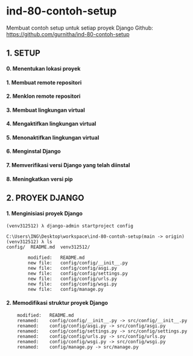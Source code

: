 # ind-80-contoh-setup
Membuat contoh setup untuk setiap proyek Django
Github: https://github.com/gurnitha/ind-80-contoh-setup


## 1. SETUP

#### 0. Menentukan lokasi proyek

#### 1. Membuat remote repositori

#### 2. Menklon remote repositori

#### 3. Membuat lingkungan virtual

#### 4. Mengaktifkan lingkungan virtual

#### 5. Menonaktifkan lingkungan virtual

#### 6. Menginstal Django

#### 7. Memverifikasi versi Django yang telah diinstal

#### 8. Meningkatkan versi pip


## 2. PROYEK DJANGO

#### 1. Menginisiasi proyek Django

	(venv312512) λ django-admin startproject config

	C:\Users\ING\Desktop\workspace\ind-80-contoh-setup(main -> origin)
	(venv312512) λ ls
	config/  README.md  venv312512/

	        modified:   README.md
	        new file:   config/config/__init__.py
	        new file:   config/config/asgi.py
	        new file:   config/config/settings.py
	        new file:   config/config/urls.py
	        new file:   config/config/wsgi.py
	        new file:   config/manage.py

#### 2. Memodifikasi struktur proyek Django

        modified:   README.md
        renamed:    config/config/__init__.py -> src/config/__init__.py
        renamed:    config/config/asgi.py -> src/config/asgi.py
        renamed:    config/config/settings.py -> src/config/settings.py
        renamed:    config/config/urls.py -> src/config/urls.py
        renamed:    config/config/wsgi.py -> src/config/wsgi.py
        renamed:    config/manage.py -> src/manage.py